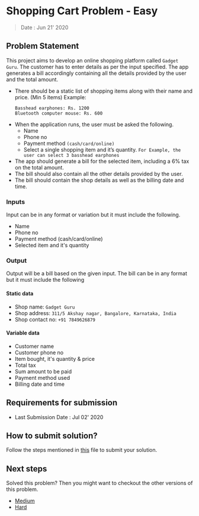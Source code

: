 # Shopping Cart Problem - Easy

> Date : Jun 21' 2020

## Problem Statement

This project aims to develop an online shopping platform called `Gadget Guru`. The customer has to enter details as per the input specified. The app generates a bill accordingly containing all the details provided by the user and the total amount.

- There should be a static list of shopping items along with their name and price. (Min 5 items)
  Example:
  ```
  Basshead earphones: Rs. 1200
  Bluetooth computer mouse: Rs. 600
  ```
- When the application runs, the user must be asked the following.
  - Name
  - Phone no
  - Payment method `(cash/card/online)`
  - Select a single shopping item and it’s quantity.
    `For Example, the user can select 3 basshead earphones`
- The app should generate a bill for the selected item, including a 6% tax on the total amount.
- The bill should also contain all the other details provided by the user.
- The bill should contain the shop details as well as the billing date and time.

### Inputs

Input can be in any format or variation but it must include the following.

- Name
- Phone no
- Payment method (cash/card/online)
- Selected item and it's quantity

### Output

Output will be a bill based on the given input. The bill can be in any format but it must include the following

#### Static data

- Shop name: `Gadget Guru`
- Shop address: `311/5 Akshay nagar, Bangalore, Karnataka, India`
- Shop contact no: `+91 7849626879`

#### Variable data

- Customer name
- Customer phone no
- Item bought, it's quantity & price
- Total tax
- Sum amount to be paid
- Payment method used
- Billing date and time

## Requirements for submission

- Last Submission Date : Jul 02' 2020

## How to submit solution?

Follow the steps mentioned in [this](../../CONTRIBUTION.md) file to submit your solution.

## Next steps

Solved this problem? Then you might want to checkout the other versions of this problem.

- [Medium](../../Medium/1.%20Shopping%20Cart%20Problem/README.md)
- [Hard](../../Hard/1.%20Shopping%20Cart%20Problem/README.md)
